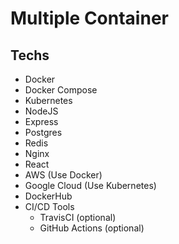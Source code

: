 # Multiple Container

## Techs

- Docker
- Docker Compose
- Kubernetes
- NodeJS
- Express
- Postgres
- Redis
- Nginx
- React
- AWS (Use Docker)
- Google Cloud (Use Kubernetes)
- DockerHub
- CI/CD Tools
    - TravisCI (optional)
    - GitHub Actions (optional)
